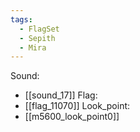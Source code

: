 ```yaml
---
tags:
  - FlagSet
  - Sepith
  - Mira
---
```

Sound:
- [[sound_17]]
Flag:
- [[flag_11070]]
Look_point:
- [[m5600_look_point0]]
